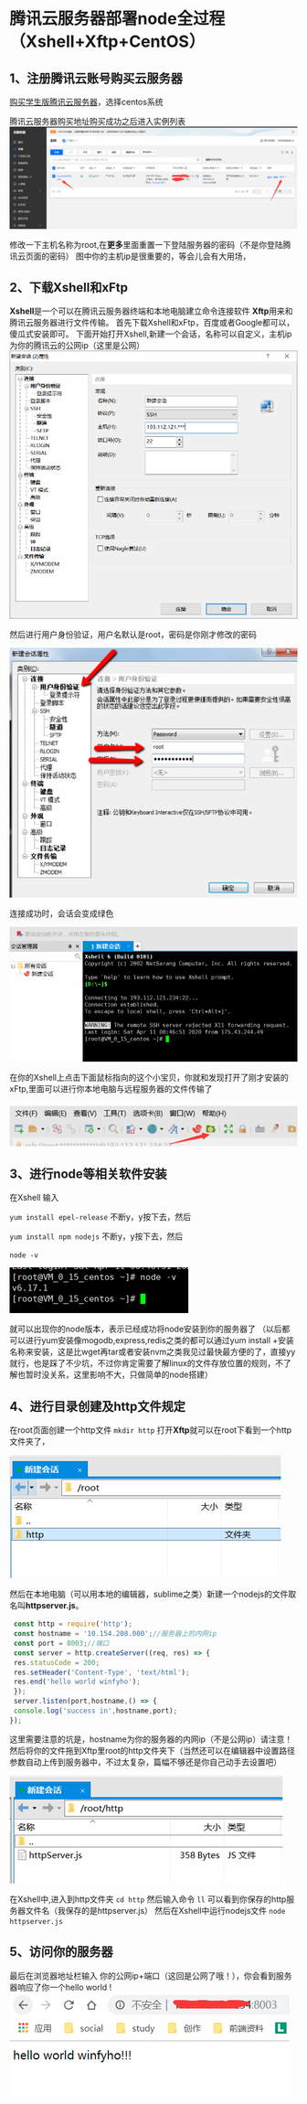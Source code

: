 # 腾讯云服务器部署node全过程（Xshell+Xftp+CentOS）

## 1、注册腾讯云账号购买云服务器

[购买学生版腾讯云服务器](https://cloud.tencent.com/act/campus?utm_source=qcloud&utm_medium=head&utm_campaign=campus "链接地址")，选择centos系统

腾讯云服务器购买地址购买成功之后进入实例列表
![创建云服务器](../../notes/images/01_01.png)

修改一下主机名称为root,在**更多**里面重置一下登陆服务器的密码（不是你登陆腾讯云页面的密码）
图中你的主机ip是很重要的，等会儿会有大用场，

## 2、下载Xshell和xFtp
**Xshell**是一个可以在腾讯云服务器终端和本地电脑建立命令连接软件
**Xftp**用来和腾讯云服务器进行文件传输。
首先下载Xshell和xFtp，百度或者Google都可以，傻瓜式安装即可。
下面开始打开Xshell,新建一个会话，名称可以自定义，主机ip为你的腾讯云的公网ip（这里是公网）
![xshell连接服务器](../../notes/images/01_02.png)

然后进行用户身份验证，用户名默认是root，密码是你刚才修改的密码

![身份验证](../../notes/images/01_03.png)

连接成功时，会话会变成绿色

![连接成功](../../notes/images/01_04.png)

在你的Xshell上点击下面鼠标指向的这个小宝贝，你就和发现打开了刚才安装的xFtp,里面可以进行你本地电脑与远程服务器的文件传输了

![连接成功](../../notes/images/01_05.png)

## 3、进行node等相关软件安装
在Xshell
输入

`yum install epel-release`
不断y，y按下去，然后

`yum install npm nodejs`
不断y，y按下去，然后

`node -v`

![安装node](../../notes/images/01_06.png)

就可以出现你的node版本，表示已经成功将node安装到你的服务器了
（以后都可以进行yum安装像mogodb,express,redis之类的都可以通过yum install +安装名称来安装，这是比wget再tar或者安装nvm之类我见过最快最方便的了，直接yy就行，也是踩了不少坑，不过你肯定需要了解linux的文件存放位置的规则，不了解也暂时没关系，这里影响不大，只做简单的node搭建）

## 4、进行目录创建及http文件规定
在root页面创建一个http文件
`mkdir http`
打开**Xftp**就可以在root下看到一个http文件夹了，

![安装node](../../notes/images/01_07.png)

然后在本地电脑（可以用本地的编辑器，sublime之类）新建一个nodejs的文件取名叫**httpserver.js**。

``` js
 const http = require('http');
 const hostname = '10.154.208.000';//服务器上的内网ip
 const port = 8003;//端口
 const server = http.createServer((req, res) => {
 res.statusCode = 200;
 res.setHeader('Content-Type', 'text/html');
 res.end('hello world winfyho');
 });
 server.listen(port,hostname,() => {
 console.log('success in',hostname,port);
});

```
这里需要注意的坑是，hostname为你的服务器的内网ip（不是公网ip）请注意！然后将你的文件拖到Xftp里root的http文件夹下（当然还可以在编辑器中设置路径参数自动上传到服务器中，不过太复杂，篇幅不够还是你自己动手去设置吧）

![安装node](../../notes/images/01_08.png)


在Xshell中,进入到http文件夹
`cd http`
然后输入命令
`ll`
可以看到你保存的http服务器文件名（我保存的是httpserver.js）
然后在Xshell中运行nodejs文件
`node httpserver.js`

## 5、访问你的服务器
最后在浏览器地址栏输入 你的公网ip+端口（这回是公网了哦！），你会看到服务器响应了你一个hello world !
![安装node](../../notes/images/01_09.png)

